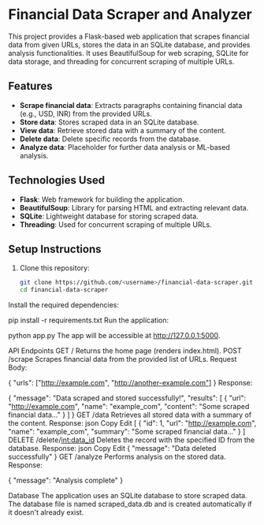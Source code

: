 # Financial Data Scraper and Analyzer

This project provides a Flask-based web application that scrapes financial data from given URLs, stores the data in an SQLite database, and provides analysis functionalities. It uses BeautifulSoup for web scraping, SQLite for data storage, and threading for concurrent scraping of multiple URLs.

## Features
- **Scrape financial data**: Extracts paragraphs containing financial data (e.g., USD, INR) from the provided URLs.
- **Store data**: Stores scraped data in an SQLite database.
- **View data**: Retrieve stored data with a summary of the content.
- **Delete data**: Delete specific records from the database.
- **Analyze data**: Placeholder for further data analysis or ML-based analysis.

## Technologies Used
- **Flask**: Web framework for building the application.
- **BeautifulSoup**: Library for parsing HTML and extracting relevant data.
- **SQLite**: Lightweight database for storing scraped data.
- **Threading**: Used for concurrent scraping of multiple URLs.

## Setup Instructions

1. Clone this repository:
   ```bash
   git clone https://github.com/<username>/financial-data-scraper.git
   cd financial-data-scraper
Install the required dependencies:

pip install -r requirements.txt
Run the application:

python app.py
The app will be accessible at http://127.0.0.1:5000.

API Endpoints
GET /
Returns the home page (renders index.html).
POST /scrape
Scrapes financial data from the provided list of URLs.
Request Body:

{
  "urls": ["http://example.com", "http://another-example.com"]
}
Response:

{
  "message": "Data scraped and stored successfully!",
  "results": [
    {
      "url": "http://example.com",
      "name": "example_com",
      "content": "Some scraped financial data..."
    }
  ]
}
GET /data
Retrieves all stored data with a summary of the content.
Response:
json
Copy
Edit
[
  {
    "id": 1,
    "url": "http://example.com",
    "name": "example_com",
    "summary": "Some scraped financial data..."
  }
]
DELETE /delete/<int:data_id>
Deletes the record with the specified ID from the database.
Response:
json
Copy
Edit
{
  "message": "Data deleted successfully"
}
GET /analyze
Performs analysis on the stored data.
Response:

{
  "message": "Analysis complete"
}


Database
The application uses an SQLite database to store scraped data. The database file is named scraped_data.db and is created automatically if it doesn't already exist.
